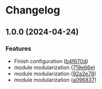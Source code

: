 # Changelog

## 1.0.0 (2024-04-24)


### Features

* Finish configuration ([b4f670d](https://github.com/GersonRS/modern-gitops-stack-module-loki-stack/commit/b4f670d2425e96e129a0edfb749cf193b4ce1965))
* module modularization ([719e66e](https://github.com/GersonRS/modern-gitops-stack-module-loki-stack/commit/719e66ed3686cb53ed34309044532bff2f9bac71))
* module modularization ([92a2e78](https://github.com/GersonRS/modern-gitops-stack-module-loki-stack/commit/92a2e7854f1a8af498d90326ad48ad75b27cd014))
* module modularization ([a096837](https://github.com/GersonRS/modern-gitops-stack-module-loki-stack/commit/a096837d841f59af5f515a5976d2929ebd774725))
